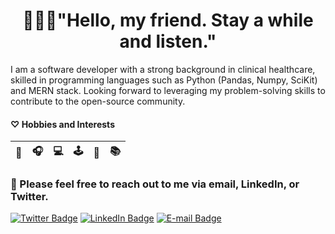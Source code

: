 
<!--<img src="" width="100%">-->
<h1 align="center">🧙🏻‍♀️"Hello, my friend. Stay a while and listen."</h1>  
   
I am a software developer with a strong background in clinical healthcare, skilled in programming languages such as Python (Pandas, Numpy, SciKit) and MERN stack. 
Looking forward to leveraging my problem-solving skills to contribute to the open-source community.

#### ♡ Hobbies and Interests
| 🌱  |🎧   |💻   | 🕹️  | 🎸  |📚|
| - | - | - | - | - | - |



### 💬 Please feel free to reach out to me via email, LinkedIn, or Twitter.
[![Twitter Badge](https://img.shields.io/badge/Twitter-FF3366?style=for-the-badge&logo=twitter&logoColor=white)](https://twitter.com/biokoder) [![LinkedIn Badge](https://img.shields.io/badge/LinkedIn-FF3366?style=for-the-badge&logo=linkedin&logoColor=white)](https://www.linkedin.com/in/michelle-c-97a053230/) [![E-mail Badge](https://img.shields.io/badge/biokoder@pm.me-FF3366?style=for-the-badge&logo=@=white)](mailto:biokoder@pm.me) 


   

